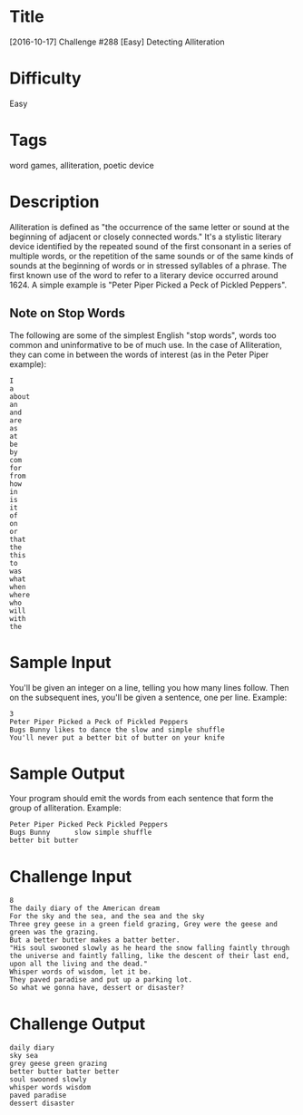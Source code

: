 # Title

[2016-10-17] Challenge #288 [Easy] Detecting Alliteration

# Difficulty

Easy

# Tags

word games, alliteration, poetic device

# Description

Alliteration is defined as "the occurrence of the same letter or sound at the beginning of adjacent or closely connected words." It's a stylistic literary device identified by the repeated sound of the first consonant in a series of multiple words, or the repetition of the same sounds or of the same kinds of sounds at the beginning of words or in stressed syllables of a phrase. The first known use of the word to refer to a literary device occurred around 1624. A simple example is "Peter Piper Picked a Peck of Pickled Peppers".

## Note on Stop Words

The following are some of the simplest English "stop words", words too common and uninformative to be of much use. In the case of Alliteration, they can come in between the words of interest (as in the Peter Piper example):

    I 
    a 
    about 
    an 
    and
    are 
    as 
    at 
    be 
    by 
    com 
    for 
    from
    how
    in 
    is 
    it 
    of 
    on 
    or 
    that
    the 
    this
    to 
    was 
    what 
    when
    where
    who 
    will 
    with
    the

# Sample Input

You'll be given an integer on a line, telling you how many lines follow. Then on the subsequent ines, you'll be given a sentence, one per line. Example:

    3
    Peter Piper Picked a Peck of Pickled Peppers
    Bugs Bunny likes to dance the slow and simple shuffle
    You'll never put a better bit of butter on your knife

# Sample Output

Your program should emit the words from each sentence that form the group of alliteration. Example:

    Peter Piper Picked Peck Pickled Peppers
    Bugs Bunny      slow simple shuffle
    better bit butter

# Challenge Input

    8
    The daily diary of the American dream
    For the sky and the sea, and the sea and the sky
    Three grey geese in a green field grazing, Grey were the geese and green was the grazing.
    But a better butter makes a batter better.
    "His soul swooned slowly as he heard the snow falling faintly through the universe and faintly falling, like the descent of their last end, upon all the living and the dead."
    Whisper words of wisdom, let it be.
    They paved paradise and put up a parking lot.
    So what we gonna have, dessert or disaster?

# Challenge Output

    daily diary
    sky sea
    grey geese green grazing
    better butter batter better
    soul swooned slowly
    whisper words wisdom
    paved paradise
    dessert disaster
